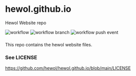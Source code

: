 # hewol.github.io
Hewol Website repo


![workflow](https://github.com/hewol/hewol.github.io/actions/workflows/main.yml/badge.svg)
![workflow branch](https://github.com/hewol/hewol.github.io/actions/workflows/main.yml/badge.svg?branch=main)
![workflow push event](https://github.com/hewol/hewol.github.io/actions/workflows/main.yml/badge.svg?event=push)

###

This repo contains the hewol website files.

### See LICENSE
https://github.com/hewol/hewol.github.io/blob/main/LICENSE
